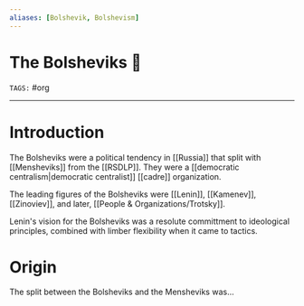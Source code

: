 ```yaml
---
aliases: [Bolshevik, Bolshevism]
---
```


# The Bolsheviks 🚩
`TAGS:` #org 

---
# Introduction
The Bolsheviks were a political tendency in [[Russia]] that split with [[Mensheviks]] from the [[RSDLP]]. They were a [[democratic centralism|democratic centralist]] [[cadre]] organization.

The leading figures of the Bolsheviks were [[Lenin]], [[Kamenev]], [[Zinoviev]], and later, [[People & Organizations/Trotsky]].

Lenin's vision for the Bolsheviks was a resolute committment to ideological principles, combined with limber flexibility when it came to tactics.

# Origin
The split between the Bolsheviks and the Mensheviks was...